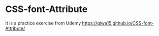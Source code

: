 # CSS-font-Attribute

It is a practice exercise from Udemy 
 https://giwa15.github.io/CSS-font-Attribute/

 
